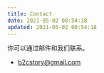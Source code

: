 ```yaml
---
title: Contact
date: 2021-05-02 00:54:18
updated: 2021-05-02 00:54:18
---
```


你可以通过邮件和我们联系。

- b2cstory@gmail.com
